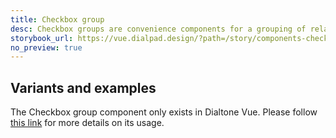```yaml
---
title: Checkbox group
desc: Checkbox groups are convenience components for a grouping of related Checkboxes.
storybook_url: https://vue.dialpad.design/?path=/story/components-checkbox-group--default
no_preview: true
---
```


## Variants and examples

The Checkbox group component only exists in Dialtone Vue. Please follow [this link](https://vue.dialpad.design/?path=/docs/components-checkbox-group--default) for more details on its usage.
